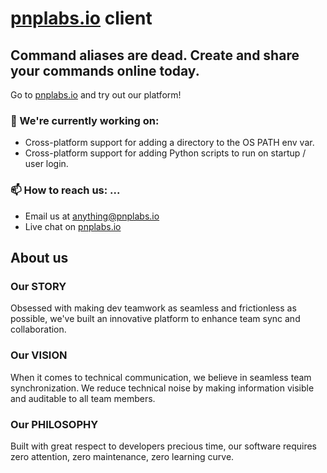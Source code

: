# [pnplabs.io](https://pnplabs.io) client

## Command aliases are dead. Create and share your commands online today.

Go to [pnplabs.io](https://pnplabs.io) and try out our platform!

### 🔭 We're currently working on:
- Cross-platform support for adding a directory to the OS PATH env var.
- Cross-platform support for adding Python scripts to run on startup / user login.

### 📫 How to reach us: ...
- Email us at anything@pnplabs.io
- Live chat on [pnplabs.io](https://pnplabs.io)

## About us
### Our STORY
Obsessed with making dev teamwork as seamless and frictionless as possible, we've built an innovative platform to enhance team sync and collaboration.
### Our VISION
When it comes to technical communication, we believe in seamless team synchronization. We reduce technical noise by making information visible and auditable to all team members.
### Our PHILOSOPHY
Built with great respect to developers precious time, our software requires zero attention, zero maintenance, zero learning curve.


<!--
**pnplabs/pnplabs** is a ✨ _special_ ✨ repository because its `README.md` (this file) appears on your GitHub profile.

Here are some ideas to get you started:

- 🔭 I’m currently working on ...
- 🌱 I’m currently learning ...
- 👯 I’m looking to collaborate on ...
- 🤔 I’m looking for help with ...
- 💬 Ask me about ...
- 📫 How to reach me: ...
- 😄 Pronouns: ...
- ⚡ Fun fact: ...
-->

